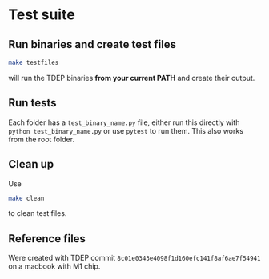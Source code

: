 Test suite
===

## Run binaries and create test files

```bash
make testfiles
```

will run the TDEP binaries **from your current PATH** and create their output.

## Run tests

Each folder has a `test_binary_name.py` file, either run this directly with `python test_binary_name.py` or use `pytest` to run them. This also works from the root folder.

## Clean up

Use

```bash
make clean
```

to clean test files.

## Reference files

Were created with TDEP commit `8c01e0343e4098f1d160efc141f8af6ae7f54941` on a macbook with M1 chip.